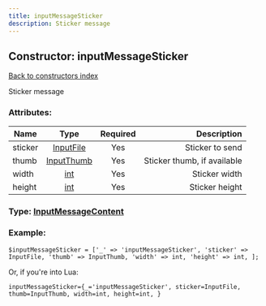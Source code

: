 ```yaml
---
title: inputMessageSticker
description: Sticker message
---
```

## Constructor: inputMessageSticker  
[Back to constructors index](index.md)



Sticker message

### Attributes:

| Name     |    Type       | Required | Description |
|----------|:-------------:|:--------:|------------:|
|sticker|[InputFile](../types/InputFile.md) | Yes|Sticker to send|
|thumb|[InputThumb](../types/InputThumb.md) | Yes|Sticker thumb, if available|
|width|[int](../types/int.md) | Yes|Sticker width|
|height|[int](../types/int.md) | Yes|Sticker height|



### Type: [InputMessageContent](../types/InputMessageContent.md)


### Example:

```
$inputMessageSticker = ['_' => 'inputMessageSticker', 'sticker' => InputFile, 'thumb' => InputThumb, 'width' => int, 'height' => int, ];
```  

Or, if you're into Lua:  


```
inputMessageSticker={_='inputMessageSticker', sticker=InputFile, thumb=InputThumb, width=int, height=int, }

```


